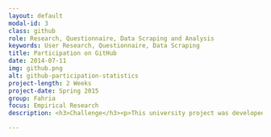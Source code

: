 ```yaml
---
layout: default
modal-id: 3
class: github
role: Research, Questionnaire, Data Scraping and Analysis
keywords: User Research, Questionnaire, Data Scraping
title: Participation on GitHub
date: 2014-07-11
img: github.png
alt: github-participation-statistics
project-length: 2 Weeks
project-date: Spring 2015
group: Fahria
focus: Empirical Research
description: <h3>Challenge</h3><p>This university project was developed in a team of two. Our task was to do an empirical study about participation in social media. We decided to focus on participation on the social coding platform <a href="https://github.com">GitHub</a>. Our goal was to look at participation through a gender lens and find reasons why people participate or not participate.</p><p>A challenge hereby was that there are significantly less females than males in open source software development in general, and also on GitHub. Therefore we had to make sure to get a large dataset to be able to draw conclusions. We decided to use a questionnaire and data scraping to collect data.</p><h3>Data Scraping</h3><p>We used data scraping to test if there are differences in the amount of participation on GitHub, depending on gender. I wrote a script to collect user data from the <a href="https://developer.github.com/v3/">GitHub API</a> which represented the whole range of users depending on the registration date. GitHub users do not provide their gender so I identified their gender based on their name and location (if available) by using an API (<a href="http://genderize.io">genderize.io</a>). Additionally, we needed data about the amount of participation. When looking at participation on GitHub, there are two different aspects to look at. One the one hand, there are code contributions, and on the other hand there are discussions. So, I wrote two other scripts to enrich our user database with the number of code commits and the number of comments in discussions per user.*</p><h4>Results</h4><p>Among the total sample size of 1195 GitHub users were 64% males, 7% female and 29% with unidentified gender.</p><p>As shown by the following graph, there are overall no large gaps concerning <strong>participation in code</strong>, depending on gender. However, the graph also shows that there are slightly more male power users.</p><p><figure><img src="img/portfolio/github/scraping_commits.png" class="img-responsive img-thumbnail img-centered" alt="Number of commits per gender"><figcaption>Fig.1 - Number of commits</figcaption></figure><p>In contrast to that, the following graph shows that there are significant differences when looking into <strong>participation in discussions</strong> on GitHub.</p><figure><img src="img/portfolio/github/scraping_comments.png" class="img-responsive img-thumbnail img-centered" alt="Number of Comments per gender"><figcaption>Fig.2 - Number of comments in issue discussions</figcaption></figure></p><p>Overall, females seem to participate in discussions considerably less. Surprisingly, their contribution of code does not seem to be influenced by the fact that they are in the minority.</p><p><h3>Questionnaire</h3><p>Our questionnaire, which we designed together, had ten questions in total. The first three question asked about gender, registration date and if they reveal their real gender on their profile page. Afterwards we asked about their participation amount in discussions and code contributions. The last questions aimed to reveal the motives behind participation and non-participation.</p><h4>Results</h4><p>We collected a total number of 71 responses with our questionnaire. About 85% were male and 15% were female users.</p><p>Interestingly, the patterns about the differences in the amount of participation were the same as in our previous data collection. We also found that there are no differences when it comes to revealing gender on the profile page.</p><p>The following two graphs give some insights about why people participate. The first graph shows the reasons why people participate in discussions.</p></p><figure><img src="img/portfolio/github/why_participate.png" class="img-responsive img-thumbnail img-centered" alt="why people participate"><figcaption>Fig.3 - Why people participate in discussions</figcaption></figure></p><p>From these answers we can see that females do initiate discussions but tend to avoid involving themselves in further conversations. The following graph shows why people don't participate in discussions.</p><figure><img src="img/portfolio/github/why_not_participate.png" class="img-responsive img-thumbnail img-centered" alt="why people don't participate"><figcaption>Fig.4 - Why people don't participate</figcaption></figure></p><p>Based on these answers we can assume that females tend to avoid discussions on GitHub because they feel uncomfortable, are afraid of negative feedback or tend to question their competency. Males seem to be more self-confident about participating in discussions and less scared of negative feedback.</p><h3>Notes</h3><p>The results obviously have to be interpreted with care because our questionnaire had only 11 female participants. Also, for the data scraping method, identifying gender based on names is an error-prone process.</p></p><p><small>*  The data was extracted by using <a href="http://ghtorrent.org/">GHTorrent</a> and scraping the GitHub website because the GitHub API is not built to provide that kind of data in an efficient way.</small></p>

---
```

